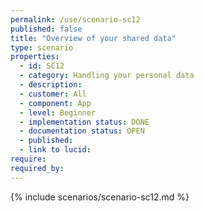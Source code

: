 ```yaml
---
permalink: /use/scenario-sc12
published: false
title: "Overview of your shared data"
type: scenario
properties:
  - id: SC12
  - category: Handling your personal data
  - description:
  - customer: All
  - component: App
  - level: Beginner
  - implementation status: DONE
  - documentation status: OPEN
  - published:
  - link to lucid:
require:
required_by:
---
```


{% include scenarios/scenario-sc12.md %}